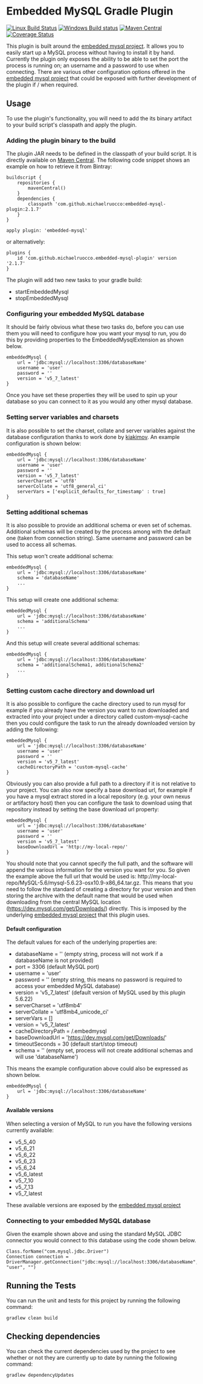 # Embedded MySQL Gradle Plugin

[![Linux Build Status](https://travis-ci.org/michaelruocco/embedded-mysql-plugin.svg?branch=master)](https://travis-ci.org/michaelruocco/embedded-mysql-plugin)
[![Windows Build status](https://ci.appveyor.com/api/projects/status/ewbb2vr04e89sadf?svg=true)](https://ci.appveyor.com/project/michaelruocco/embedded-mysql-plugin)
[![Maven Central](https://img.shields.io/maven-metadata/v/http/central.maven.org/maven2/com/github/michaelruocco/embedded-mysql-plugin/maven-metadata.xml.svg)](http://repo1.maven.org/maven2/com/github/michaelruocco/embedded-mysql-plugin)
[![Coverage Status](https://coveralls.io/repos/michaelruocco/embedded-mysql-plugin/badge.svg?branch=master&service=github)](https://coveralls.io/github/michaelruocco/embedded-mysql-plugin?branch=master)

This plugin is built around the [embedded mysql project](https://github.com/wix/wix-embedded-mysql).
It allows you to easily start up a MySQL process without having to install it by hand. Currently
the plugin only exposes the ability to be able to set the port the process is running on; an
username and a password to use when connecting. There are various other configuration options offered
in the [embedded mysql project](https://github.com/wix/wix-embedded-mysql) that could be exposed with
further development of the plugin if / when required.

## Usage

To use the plugin's functionality, you will need to add the its binary artifact to your build script's
classpath and apply the plugin.

### Adding the plugin binary to the build

The plugin JAR needs to be defined in the classpath of your build script. It is directly available on
[Maven Central](http://search.maven.org/).
The following code snippet shows an example on how to retrieve it from Bintray:

```
buildscript {
    repositories {
        mavenCentral()
    }
    dependencies {
        classpath 'com.github.michaelruocco:embedded-mysql-plugin:2.1.7'
    }
}

apply plugin: 'embedded-mysql'
```

or alternatively:

```
plugins {
    id 'com.github.michaelruocco.embedded-mysql-plugin' version '2.1.7'
}
```

The plugin will add two new tasks to your gradle build:

* startEmbeddedMysql
* stopEmbeddedMysql

### Configuring your embedded MySQL database

It should be fairly obvious what these two tasks do, before you can use them you will need to
configure how you want your mysql to run, you do this by providing properties to the EmbeddedMysqlExtension
as shown below.

```
embeddedMysql {
    url = 'jdbc:mysql://localhost:3306/databaseName'
    username = 'user'
    password = ''
    version = 'v5_7_latest'
}
```

Once you have set these properties they will be used to spin up your database so you can connect to
it as you would any other mysql database.

### Setting server variables and charsets

It is also possible to set the charset, collate and server variables against the database configuration
thanks to work done by [kiakimov](https://github.com/kiakimov). An example configuration is shown below:

```
embeddedMysql {
    url = 'jdbc:mysql://localhost:3306/databaseName'
    username = 'user'
    password = ''
    version = 'v5_7_latest'
    serverCharset = 'utf8'
    serverCollate = 'utf8_general_ci'
    serverVars = ['explicit_defaults_for_timestamp' : true]
}
```

### Setting additional schemas

It is also possible to provide an additional schema or even set of schemas. Additional schemas will be created 
by the process among with the default one (taken from connection string). Same username and password can be 
used to access all schemas.

This setup won't create additional schema:

```
embeddedMysql {
    url = 'jdbc:mysql://localhost:3306/databaseName'
    schema = 'databaseName'
    ...
}
```

This setup will create one additional schema:

```
embeddedMysql {
    url = 'jdbc:mysql://localhost:3306/databaseName'
    schema = 'additionalSchema'
    ...
}
```

And this setup will create several additional schemas:

```
embeddedMysql {
    url = 'jdbc:mysql://localhost:3306/databaseName'
    schema = 'additionalSchema1, additionalSchema2'
    ...
}
```

### Setting custom cache directory and download url

It is also possible to configure the cache directory used to run mysql for example if you already have
the version you want to run downloaded and extracted into your project under a directory called custom-mysql-cache
then you could configure the task to run the already downloaded version by adding the following:

```
embeddedMysql {
    url = 'jdbc:mysql://localhost:3306/databaseName'
    username = 'user'
    password = ''
    version = 'v5_7_latest'
    cacheDirectoryPath = 'custom-mysql-cache'
}
```

Obviously you can also provide a full path to a directory if it is not relative to your project. You can also
now specify a base download url, for example if you have a mysql extract stored in a local repository (e.g. your
own nexus or artifactory host) then you can configure the task to download using that repository instead by setting
the base download url property:

```
embeddedMysql {
    url = 'jdbc:mysql://localhost:3306/databaseName'
    username = 'user'
    password = ''
    version = 'v5_7_latest'
    baseDownloadUrl = 'http://my-local-repo/'
}
```

You should note that you cannot specify the full path, and the software will append the
various information for the version you want for you. So given the example above the full url
that would be used is: http://my-local-repo/MySQL-5.6/mysql-5.6.23-osx10.9-x86_64.tar.gz. This
means that you need to follow the standard of creating a directory for your version and then storing
the archive with the default name that would be used when downloading from the central MySQL location
(https://dev.mysql.com/get/Downloads/) directly. This is imposed by the underlying
[embedded mysql project](https://github.com/wix/wix-embedded-mysql) that this plugin uses.

#### Default configuration

The default values for each of the underlying properties are:

* databaseName = '' (empty string, process will not work if a databaseName is not provided)
* port = 3306 (default MySQL port)
* username = 'user'
* password = '' (empty string, this means no password is required to access your embedded MySQL database)
* version = 'v5_7_latest' (default version of MySQL used by this plugin 5.6.22)
* serverCharset = 'utf8mb4'
* serverCollate = 'utf8mb4_unicode_ci'
* serverVars = []
* version = 'v5_7_latest'
* cacheDirectoryPath = <users home directory>/.embedmysql
* baseDownloadUrl = 'https://dev.mysql.com/get/Downloads/'
* timeoutSeconds = 30 (default start/stop timeout)
* schema = '' (empty set, process will not create additional schemas and will use 'databaseName')

This means the example configuration above could also be expressed as shown below.

```
embeddedMysql {
    url = 'jdbc:mysql://localhost:3306/databaseName'
}
```

#### Available versions

When selecting a version of MySQL to run you have the following versions currently available:

* v5_5_40
* v5_6_21
* v5_6_22
* v5_6_23
* v5_6_24
* v5_6_latest
* v5_7_10
* v5_7_13
* v5_7_latest

These available versions are exposed by the [embedded mysql project](https://github.com/wix/wix-embedded-mysql)

### Connecting to your embedded MySQL database

Given the example shown above and using the standard MySQL JDBC connector you would connect to
this database using the code shown below.

```
Class.forName("com.mysql.jdbc.Driver")
Connection connection = DriverManager.getConnection("jdbc:mysql://localhost:3306/databaseName", "user", "")
```

## Running the Tests

You can run the unit and tests for this project by running the following command:

```
gradlew clean build
```

## Checking dependencies

You can check the current dependencies used by the project to see whether
or not they are currently up to date by running the following command:

```
gradlew dependencyUpdates
```